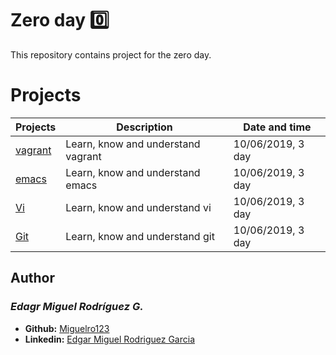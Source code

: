  # Zero day :zero:

  This repository contains project for the zero day.

  # Projects
  Projects | Description | Date and time
  ----------- | ----------- | -----------
  [vagrant](./0x00-vagrant) | Learn, know and understand vagrant | 10/06/2019, 3 day
  [emacs](./0x01-emacs) | Learn, know and understand emacs | 10/06/2019, 3 day
  [Vi](./0x02-vi) | Learn, know and understand vi | 10/06/2019, 3 day
  [Git](./0x03-git) | Learn, know and understand git | 10/06/2019, 3 day


## Author
### _Edagr Miguel Rodríguez G._

- **Github:** [Miguelro123](https://github.com/Miguelro123) 
- **Linkedin:** [Edgar Miguel Rodriguez Garcia](https://www.linkedin.com/in/edgar-miguel-rodriguez-garcia-20a5281a2/)
